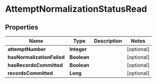 

# AttemptNormalizationStatusRead


## Properties

| Name | Type | Description | Notes |
|------------ | ------------- | ------------- | -------------|
|**attemptNumber** | **Integer** |  |  [optional] |
|**hasNormalizationFailed** | **Boolean** |  |  [optional] |
|**hasRecordsCommitted** | **Boolean** |  |  [optional] |
|**recordsCommitted** | **Long** |  |  [optional] |



